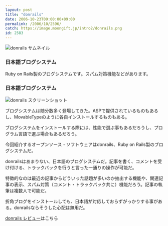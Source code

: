 ```yaml
---
layout: post
title: "donrails"
date: 2006-10-23T09:00:00+09:00
permalink: /2006/10/2596/
catch: https://image.moongift.jp/intro2/donrails.png
id: 2583
---
```

 ![donrails サムネイル](https://image.moongift.jp/intro2/donrails.t.png "donrails サムネイル")
  

### 日本語ブログシステム
  
Ruby on Rails製のブログシステムです。スパム対策機能などがあります。  
<!--more-->  

### 日本語ブログシステム
  

![donrails スクリーンショット](https://image.moongift.jp/intro2/donrails.png "donrails スクリーンショット")

  

ブログシステムは随分数多く登場してきた。ASPで提供されているものもあるし、MovableTypeのように各自インストールするものもある。

  

ブログシステムをインストールする際には、性能で選ぶ事もあるだろうし、プログラム言語で選ぶ場合もあるだろう。

  

今回紹介するオープンソース・ソフトウェアはdonrails、Ruby on Rails製のブログシステムだ。

  

donrailsはあまりない、日本語のブログシステムだ。記事を書く、コメントを受け付ける、トラックバックを行うと言った一通りの操作が可能だ。

  

特徴的なのは最近の記事からどういった話題が多いのか抽出する機能や、関連記事の表示、スパム対策（コメント・トラックバック共に）機能だろう。記事の執筆は複数人で可能だ。

  

折角ブログをインストールしても、日本語が対応しておらずがっかりする事がある。donrailsならそうした心配は無用だ。

  

[donrails レビュー](http://oss.moongift.jp/review/i-2597.html)はこちら

